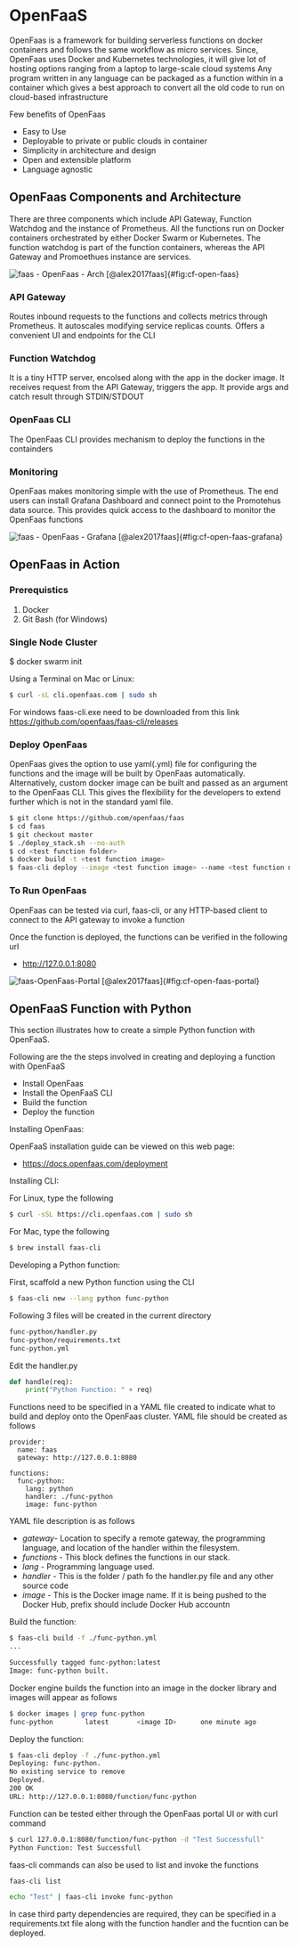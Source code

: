 # OpenFaaS 

OpenFaas is a framework for building serverless functions on docker
containers and follows the same workflow as micro services.  Since,
OpenFaas uses Docker and Kubernetes technologies, it will give lot of
hosting options ranging from a laptop to large-scale cloud systems Any
program written in any language can be packaged as a function within
in a container which gives a best approach to convert all the old code
to run on cloud-based infrastructure

Few benefits of OpenFaas

* Easy to Use
* Deployable to private or public clouds in container
* Simplicity in architecture and design
* Open and extensible platform
* Language agnostic


## OpenFaas Components and Architecture

There are three components which include API Gateway, Function
Watchdog and the instance of Prometheus.  All the functions run on
Docker containers orchestrated by either Docker Swarm or Kubernetes.
The function watchdog is part of the function containers, whereas the
API Gateway and Promoethues instance are services.

![faas - OpenFaas - Arch [@alex2017faas]](images/openFaas_architecutre.jpg){#fig:cf-open-faas}

### API Gateway

Routes inbound requests to the functions and collects metrics through
Prometheus. It autoscales modifying service replicas counts.  Offers a
convenient UI and endpoints for the CLI

### Function Watchdog

It is a tiny HTTP server, encolsed along with the app in the docker
image. It receives request from the API Gateway, triggers the app.  It
provide args and catch result through STDIN/STDOUT

### OpenFaas CLI

The OpenFaas CLI provides mechanism to deploy the functions in the containders

### Monitoring

OpenFaas makes monitoring simple with the use of Prometheus. The end
users can install Grafana Dashboard and connect point to the
Promotehus data source. This provides quick access to the dashboard to
monitor the OpenFaas functions

![faas - OpenFaas - Grafana [@alex2017faas]](images/grafana.jpeg){#fig:cf-open-faas-grafana}

## OpenFaas in Action

### Prerequistics

1. Docker
2. Git Bash (for Windows)

### Single Node Cluster

$ docker swarm init

Using a Terminal on Mac or Linux:

```bash
$ curl -sL cli.openfaas.com | sudo sh
```

For windows faas-cli.exe need to be downloaded from this link
https://github.com/openfaas/faas-cli/releases


### Deploy OpenFaas

OpenFaas gives the option to use yaml(.yml) file for configuring the
functions and the image will be built by OpenFaas automatically.
Alternatively, custom docker image can be built and passed as an
argument to the OpenFaas CLI. This gives the flexibility for the
developers to extend further which is not in the standard yaml file.

```bash
$ git clone https://github.com/openfaas/faas
$ cd faas
$ git checkout master
$ ./deploy_stack.sh --no-auth
$ cd <test function folder>
$ docker build -t <test function image>
$ faas-cli deploy --image <test function image> --name <test function name
```

### To Run OpenFaas

OpenFaas can be tested via curl, faas-cli, or any HTTP-based client to
connect to the API gateway to invoke a function

Once the function is deployed, the functions can be verified in the
following url

* <http://127.0.0.1:8080>

![faas-OpenFaas-Portal [@alex2017faas]](images/markdown_portal.png){#fig:cf-open-faas-portal}

## OpenFaaS Function with Python

This section illustrates how to create a simple Python function with OpenFaaS.

Following are the the steps involved in creating and deploying a
function with OpenFaaS

* Install OpenFaas
* Install the OpenFaaS CLI
* Build the function
* Deploy the function


Installing OpenFaas:

OpenFaaS installation guide can be viewed on this web page:

* <https://docs.openfaas.com/deployment>


Installing CLI:

For Linux, type the following

```bash
$ curl -sSL https://cli.openfaas.com | sudo sh
```

For Mac, type the following

```bash
$ brew install faas-cli
```

Developing a Python function:

First, scaffold a new Python function using the CLI

```bash
$ faas-cli new --lang python func-python
```

Following 3 files will be created in the current directory

```bash
func-python/handler.py
func-python/requirements.txt
func-python.yml
```

Edit the handler.py

```python
def handle(req):
    print("Python Function: " + req)
```

Functions need to be specified in a YAML file created to indicate what to build and deploy onto the OpenFaas cluster.
YAML file should be created as follows

```
provider:
  name: faas
  gateway: http://127.0.0.1:8080

functions:
  func-python:
    lang: python
    handler: ./func-python
    image: func-python
```

YAML file description is as follows

* *gateway*- Location to specify a remote gateway, the programming
  language, and location of the handler within the filesystem.
* *functions* - This block defines the functions in our stack.
* *lang* - Programming language used.
* *handler* - This is the folder / path fo the handler.py file and any
  other source code
* *image* - This is the Docker image name. If it is being pushed to
  the Docker Hub, prefix should include Docker Hub accountn


Build the function:

```bash
$ faas-cli build -f ./func-python.yml
...

Successfully tagged func-python:latest
Image: func-python built.
```

Docker engine builds the function into an image in the docker library
and images will appear as follows

```bash
$ docker images | grep func-python
func-python        latest       <image ID>      one minute ago
```

Deploy the function:
```bash
$ faas-cli deploy -f ./func-python.yml
Deploying: func-python.
No existing service to remove
Deployed.
200 OK
URL: http://127.0.0.1:8080/function/func-python
```

Function can be tested either through the OpenFaas portal UI or with curl command
```bash
$ curl 127.0.0.1:8080/function/func-python -d "Test Successfull"
Python Function: Test Successfull
```

faas-cli commands can also be used to list and invoke the functions
```bash
faas-cli list
```

```bash
echo "Test" | faas-cli invoke func-python
```

In case third party dependencies are required, they can be specified
in a requirements.txt file along with the function handler and the
fucntion can be deployed.
